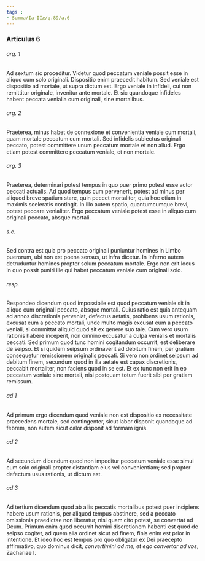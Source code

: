 ```yaml
---
tags : 
- Summa/Ia-IIæ/q.89/a.6
---
```


### Articulus 6

###### arg. 1
Ad sextum sic proceditur. Videtur quod peccatum veniale possit esse in aliquo cum solo originali. Dispositio enim praecedit habitum. Sed veniale est dispositio ad mortale, ut supra dictum est. Ergo veniale in infideli, cui non remittitur originale, invenitur ante mortale. Et sic quandoque infideles habent peccata venialia cum originali, sine mortalibus.

###### arg. 2
Praeterea, minus habet de connexione et convenientia veniale cum mortali, quam mortale peccatum cum mortali. Sed infidelis subiectus originali peccato, potest committere unum peccatum mortale et non aliud. Ergo etiam potest committere peccatum veniale, et non mortale.

###### arg. 3
Praeterea, determinari potest tempus in quo puer primo potest esse actor peccati actualis. Ad quod tempus cum pervenerit, potest ad minus per aliquod breve spatium stare, quin peccet mortaliter, quia hoc etiam in maximis sceleratis contingit. In illo autem spatio, quantumcumque brevi, potest peccare venialiter. Ergo peccatum veniale potest esse in aliquo cum originali peccato, absque mortali.

###### s.c.
Sed contra est quia pro peccato originali puniuntur homines in Limbo puerorum, ubi non est poena sensus, ut infra dicetur. In Inferno autem detruduntur homines propter solum peccatum mortale. Ergo non erit locus in quo possit puniri ille qui habet peccatum veniale cum originali solo.

###### resp.
Respondeo dicendum quod impossibile est quod peccatum veniale sit in aliquo cum originali peccato, absque mortali. Cuius ratio est quia antequam ad annos discretionis perveniat, defectus aetatis, prohibens usum rationis, excusat eum a peccato mortali, unde multo magis excusat eum a peccato veniali, si committat aliquid quod sit ex genere suo tale. Cum vero usum rationis habere inceperit, non omnino excusatur a culpa venialis et mortalis peccati. Sed primum quod tunc homini cogitandum occurrit, est deliberare de seipso. Et si quidem seipsum ordinaverit ad debitum finem, per gratiam consequetur remissionem originalis peccati. Si vero non ordinet seipsum ad debitum finem, secundum quod in illa aetate est capax discretionis, peccabit mortaliter, non faciens quod in se est. Et ex tunc non erit in eo peccatum veniale sine mortali, nisi postquam totum fuerit sibi per gratiam remissum.

###### ad 1
Ad primum ergo dicendum quod veniale non est dispositio ex necessitate praecedens mortale, sed contingenter, sicut labor disponit quandoque ad febrem, non autem sicut calor disponit ad formam ignis.

###### ad 2
Ad secundum dicendum quod non impeditur peccatum veniale esse simul cum solo originali propter distantiam eius vel convenientiam; sed propter defectum usus rationis, ut dictum est.

###### ad 3
Ad tertium dicendum quod ab aliis peccatis mortalibus potest puer incipiens habere usum rationis, per aliquod tempus abstinere, sed a peccato omissionis praedictae non liberatur, nisi quam cito potest, se convertat ad Deum. Primum enim quod occurrit homini discretionem habenti est quod de seipso cogitet, ad quem alia ordinet sicut ad finem, finis enim est prior in intentione. Et ideo hoc est tempus pro quo obligatur ex Dei praecepto affirmativo, quo dominus dicit, *convertimini ad me, et ego convertar ad vos*, Zachariae I.

